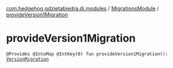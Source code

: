 [com.hedgehog.gdzietabiedra.di.modules](../index.md) / [MigrationsModule](index.md) / [provideVersion1Migration](./provide-version1-migration.md)

# provideVersion1Migration

`@Provides @IntoMap @IntKey(0) fun provideVersion1Migration(): `[`VersionMigration`](../../com.hedgehog.gdzietabiedra.data.migration/-version-migration/index.md)